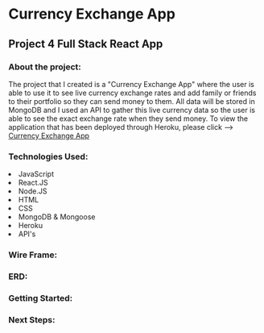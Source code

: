 # Currency Exchange App
## Project 4 Full Stack React App

### About the project:
<p>The project that I created is a "Currency Exchange App" where the user is able to use it to see live currency exchange rates and add family or friends to their portfolio so they can send money to them. All data will be stored in MongoDB and I used an API to gather this live currency data so the user is able to see the exact exchange rate when they send money. To view the application that has been deployed through Heroku, please click --> <a href="http://localhost:3000"> Currency Exchange App </a></p>

### Technologies Used:
<li> JavaScript</li>
<li> React.JS</li>
<li> Node.JS</li>
<li> HTML</li>
<li> CSS</li>
<li> MongoDB & Mongoose</li>
<li> Heroku</li>
<li> API's </li> 

### Wire Frame:

### ERD:

### Getting Started:

### Next Steps:

